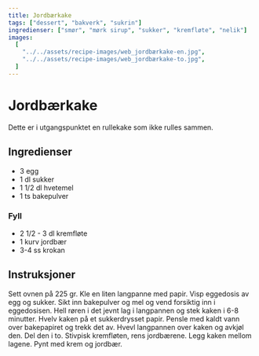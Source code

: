 ```yaml
---
title: Jordbærkake
tags: ["dessert", "bakverk", "sukrin"]
ingredienser: ["smør", "mørk sirup", "sukker", "kremfløte", "nelik"]
images:
  [
    "../../assets/recipe-images/web_jordbærkake-en.jpg",
    "../../assets/recipe-images/web_jordbærkake-to.jpg",
  ]
---
```


# Jordbærkake

Dette er i utgangspunktet en rullekake som ikke rulles sammen.

## Ingredienser

- 3 egg
- 1 dl sukker
- 1 1/2 dl hvetemel
- 1 ts bakepulver

### Fyll

- 2 1/2 - 3 dl kremfløte
- 1 kurv jordbær
- 3-4 ss krokan

## Instruksjoner

Sett ovnen på 225 gr. Kle en liten langpanne med papir. Visp eggedosis av egg og sukker. Sikt inn bakepulver og mel og vend forsiktig inn i eggedosisen. Hell røren i det jevnt lag i langpannen og stek kaken i 6-8 minutter. Hvelv kaken på et sukkerdrysset papir. Pensle med kaldt vann over bakepapiret og trekk det av. Hvevl langpannen over kaken og avkjøl den. Del den i to. Stivpisk kremfløten, rens jordbærene. Legg kaken mellom lagene. Pynt med krem og jordbær.
